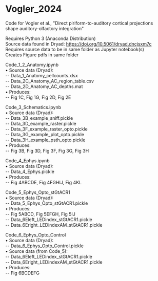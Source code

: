 # Vogler_2024

Code for Vogler et al., "Direct piriform-to-auditory cortical projections shape auditory-olfactory integration"

Requires Python 3 (Anaconda Distribution) <br />
Source data found in Dryad: https://doi.org/10.5061/dryad.dncjsxm7c <br />
Requires source data to be in same folder as Jupyter notebook(s) <br />
Creates Figure pdfs in same folder <br />

Code_1_2_Anatomy.ipynb <br />
	•	Source data (Dryad): <br />
	--	Data_1_Anatomy_cellcounts.xlsx <br />
	--	Data_2C_Anatomy_AC_region_table.csv <br />
	--	Data_2D_Anatomy_AC_depths.mat <br />
	•	Produces: <br />
	--	Fig 1C, Fig 1G, Fig 2D, Fig 2E <br />

Code_3_Schematics.ipynb <br />
	•	Source data (Dryad): <br />
	--	Data_3B_example_sniff.pickle <br />
	--	Data_3D_example_raster.pickle <br />
	--	Data_3F_example_raster_opto.pickle <br />
	--	Data_3G_example_plot_opto.pickle <br />
	--	Data_3H_example_psth_opto.pickle <br />
	•	Produces: <br />
	--	Fig 3B, Fig 3D, Fig 3F, Fig 3G, Fig 3H <br />

Code_4_Ephys.ipynb <br />
	•	Source data (Dryad): <br />
	--	Data_4_Ephys.pickle <br />
	•	Produces: <br />
	--	Fig 4ABCDE, Fig 4FGHIJ, Fig 4KL <br />

Code_5_Ephys_Opto_stGtACR1 <br />
	•	Source data (Dryad): <br />
	--	Data_5_Ephys_Opto_stGtACR1.pickle <br />
	•	Produces: <br />
	--	Fig 5ABCD, Fig 5EFGH, Fig 5IJ <br />
	--	Data_6Eleft_LEDindex_stGtACR1.pickle <br />
	--	Data_6Eright_LEDindexAM_stGtACR1.pickle <br />

Code_6_Ephys_Opto_Control <br />
	•	Source data (Dryad): <br />
	--	Data_6_Ephys_Opto_Control.pickle <br />
	•	Source data (from Code_5): <br />
	--	Data_6Eleft_LEDindex_stGtACR1.pickle <br />
	--	Data_6Eright_LEDindexAM_stGtACR1.pickle <br />
	•	Produces: <br />
	--	Fig 6BCDEFG
